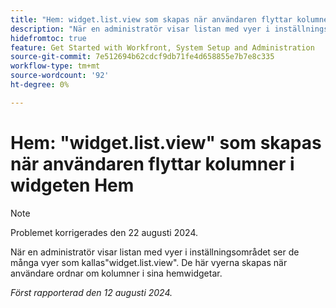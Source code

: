 ```yaml
---
title: "Hem: widget.list.view som skapas när användaren flyttar kolumner i widgeten Hem"
description: "När en administratör visar listan med vyer i inställningsområdet ser de många vyer som kallas widget.list.view. De här vyerna skapas när användare ordnar om kolumner i sina hemwidgetar."
hidefromtoc: true
feature: Get Started with Workfront, System Setup and Administration
source-git-commit: 7e512694b62cdcf9db71fe4d658855e7b7e8c335
workflow-type: tm+mt
source-wordcount: '92'
ht-degree: 0%

---
```



# Hem: &quot;widget.list.view&quot; som skapas när användaren flyttar kolumner i widgeten Hem

>[!NOTE]
>
>Problemet korrigerades den 22 augusti 2024.

När en administratör visar listan med vyer i inställningsområdet ser de många vyer som kallas&quot;widget.list.view&quot;. De här vyerna skapas när användare ordnar om kolumner i sina hemwidgetar.

_Först rapporterad den 12 augusti 2024._
